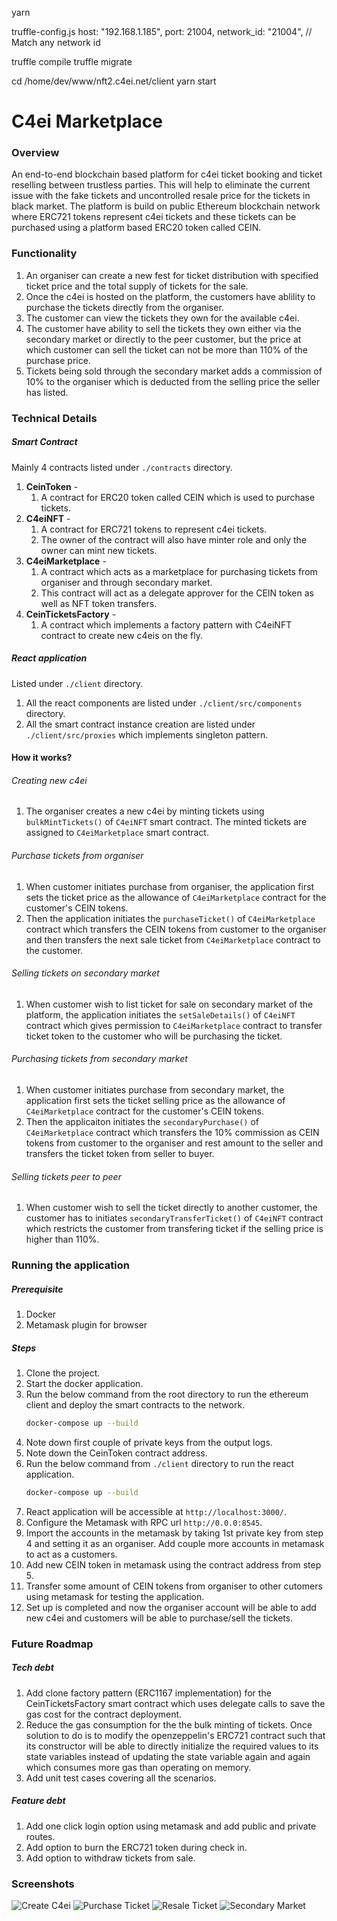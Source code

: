 yarn

truffle-config.js
      host: "192.168.1.185",
      port: 21004,
      network_id: "21004", // Match any network id

truffle compile
truffle migrate

cd /home/dev/www/nft2.c4ei.net/client
yarn start

# C4ei Marketplace

### Overview 
An end-to-end blockchain based platform for c4ei ticket booking and ticket reselling between trustless parties. This will help to eliminate the current issue with the fake tickets and uncontrolled resale price for the tickets in black market. The platform is build on public Ethereum blockchain network where ERC721 tokens represent c4ei tickets and these tickets can be purchased using a platform based ERC20 token called CEIN.

### Functionality
1. An organiser can create a new fest for ticket distribution with specified ticket price and the total supply of tickets for the sale.
2. Once the c4ei is hosted on the platform, the customers have ablility to purchase the tickets directly from the organiser.
3. The customer can view the tickets they own for the available c4ei.
4. The customer have ability to sell the tickets they own either via the secondary market or directly to the peer customer, but the price at which customer can sell the ticket can not be more than 110% of the purchase price.
5. Tickets being sold through the secondary market adds a commission of 10% to the organiser which is deducted from the selling price the seller has listed.

### Technical Details
##### Smart Contract
Mainly 4 contracts listed under `./contracts` directory.
1. **CeinToken** - 
    1. A contract for ERC20 token called CEIN which is used to purchase tickets.
2. **C4eiNFT** - 
    1. A contract for ERC721 tokens to represent c4ei tickets.
    2. The owner of the contract will also have minter role and only the owner can mint new tickets.
3. **C4eiMarketplace** - 
    1. A contract which acts as a marketplace for purchasing tickets from organiser and through secondary market.
    2. This contract will act as a delegate approver for the CEIN token as well as NFT token transfers.
4. **CeinTicketsFactory** - 
    1. A contract which implements a factory pattern with C4eiNFT contract to create new c4eis on the fly.

##### React application
Listed under `./client` directory.
1. All the react components are listed under `./client/src/components` directory.
2. All the smart contract instance creation are listed under `./client/src/proxies` which implements singleton pattern.

#### How it works?

###### Creating new c4ei
1. The organiser creates a new c4ei by minting tickets using `bulkMintTickets()` of `C4eiNFT` smart contract. The minted tickets are assigned to `C4eiMarketplace` smart contract.

###### Purchase tickets from organiser
1. When customer initiates purchase from organiser, the application first sets the ticket price as the allowance of `C4eiMarketplace` contract for the customer's CEIN tokens. 
2. Then the application initiates the `purchaseTicket()` of `C4eiMarketplace` contract which transfers the CEIN tokens from customer to the organiser and then transfers the next sale ticket from `C4eiMarketplace` contract to the customer.

###### Selling tickets on secondary market
1. When customer wish to list ticket for sale on secondary market of the platform, the application initiates the `setSaleDetails()` of `C4eiNFT` contract which gives permission to `C4eiMarketplace` contract to transfer ticket token to the customer who will be purchasing the ticket.

###### Purchasing tickets from secondary market
1. When customer initiates purchase from secondary market, the application first sets the ticket selling price as the allowance of `C4eiMarketplace` contract for the customer's CEIN tokens. 
2. Then the applicaiton initiates the `secondaryPurchase()` of `C4eiMarketplace` contract which transfers the 10% commission as CEIN tokens from customer to the organiser and rest amount to the seller and transfers the ticket token from seller to buyer.

###### Selling tickets peer to peer
1. When customer wish to sell the ticket directly to another customer, the customer has to initiates `secondaryTransferTicket()` of `C4eiNFT` contract which restricts the customer from transfering ticket if the selling price is higher than 110%.

### Running the application
##### Prerequisite
1. Docker
2. Metamask plugin for browser

##### Steps
1. Clone the project.
2. Start the docker application.
3. Run the below command from the root directory to run the ethereum client and deploy the smart contracts to the network.
    ```sh
    docker-compose up --build
    ```
4. Note down first couple of private keys from the output logs.
5. Note down the CeinToken contract address.
4. Run the below command from `./client` directory to run the react application.
    ```sh
    docker-compose up --build
    ```
5. React application will be accessible at `http://localhost:3000/`.
6. Configure the Metamask with RPC url `http://0.0.0:8545`.
7. Import the accounts in the metamask by taking 1st private key from step 4 and setting it as an organiser. Add couple more accounts in metamask to act as a customers.
8. Add new CEIN token in metamask using the contract address from step 5.
9. Transfer some amount of CEIN tokens from organiser to other cutomers using metamask for testing the application.
10. Set up is completed and now the organiser account will be able to add new c4ei and customers will be able to purchase/sell the tickets.

### Future Roadmap
##### Tech debt
1. Add clone factory pattern (ERC1167 implementation) for the CeinTicketsFactory smart contract which uses delegate calls to save the gas cost for the contract deployment.
2. Reduce the gas consumption for the the bulk minting of tickets. Once solution to do is to modify the openzeppelin's ERC721 contract such that its constructor will be able to directly initialize the required values to its state variables instead of updating the state variable again and again which consumes more gas than operating on memory.
3. Add unit test cases covering all the scenarios.

##### Feature debt
1. Add one click login option using metamask and add public and private routes.
2. Add option to burn the ERC721 token during check in.
3. Add option to withdraw tickets from sale.

### Screenshots

![Create C4ei](./screenshots/create-c4ei.png)
![Purchase Ticket](./screenshots/purchase-ticket.png)
![Resale Ticket](./screenshots/resale-error.png)
![Secondary Market](./screenshots/secondary-market.png)
